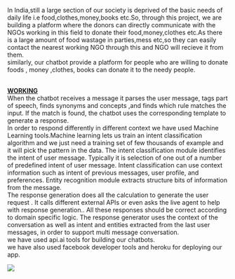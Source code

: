 
In India,still a large section of our society is deprived of the basic needs of daily life i.e food,clothes,money,books etc.So, through this project, we are building a platform where the donors can directly communicate with the NGOs working in this field to donate their food,money,clothes etc.As there is a large amount of food wastage in parties,mess etc,so they can easily contact the nearest working NGO through this and NGO will recieve it from them.<br>
similarly, our chatbot provide a platform for people who are willing to donate foods , money ,clothes, books can donate it to the needy people.


<br><u><b>WORKING</b></u><br>
When the chatbot receives a message it parses the user message, tags part of speech, finds synonyms and concepts ,and finds which rule matches the input. If the match is found, the chatbot uses the corresponding template to generate a response.<br>
In order to respond differently in different context we have used Machine Learning tools.Machine learning lets us train an intent classification algorithm and we just need a training set of few thousands of example and it will pick the pattern in the data. The intent classification module identifies the intent of user message. Typically it is selection of one out of a number of predefined intent of user message. Intent classification can use context information such as intent of previous messages, user profile, and preferences. Entity recognition module extracts structure bits of information from the message.
<br>
 The response generation does all the calculation to generate the user request . It calls different external APIs or even asks the live agent to help with response generation.. All these responses should be correct according to domain specific logic. The response generator uses the context of the conversation as well as intent and entities extracted from the last user messages, in order to support multi message conversation.
 <br>
 we have used api.ai tools for building our chatbots.<br>
 we have also used facebook developer tools and heroku for deploying our app.<br> 

<a href="https://heroku.com/deploy" target="_blank"><img src="https://www.herokucdn.com/deploy/button.svg"></a>
